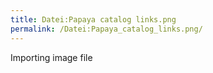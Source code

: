 ```yaml
---
title: Datei:Papaya catalog links.png
permalink: /Datei:Papaya_catalog_links.png/
---
```


Importing image file